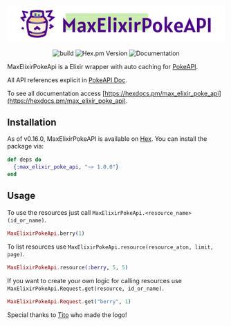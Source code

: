 ![MaxElixirPokeAPI Logo](img/logoFull.png)
<p align="center">
  <img src="https://img.shields.io/github/actions/workflow/status/HenriqueArtur/Max-Elixir-PokeAPI/elixir.yml?branch=master" alt="build">
  <img src="https://img.shields.io/hexpm/v/max_elixir_poke_api.svg" alt="Hex.pm Version">
  <img src="https://img.shields.io/badge/docs-latest-blue.svg" alt="Documentation">
</p>

MaxElixirPokeApi is a Elixir wrapper with auto caching for [PokeAPI](https://pokeapi.co/).

All API references explicit in [PokeAPI Doc](https://pokeapi.co/docs/v2).

To see all documentation access [https://hexdocs.pm/max_elixir_poke_api](https://hexdocs.pm/max_elixir_poke_api).

## Installation

As of v0.16.0, MaxElixirPokeAPI is available on [Hex](https://hex.pm/). You can install the package via:

```elixir
def deps do
  {:max_elixir_poke_api, "~> 1.0.0"}
end
```

## Usage

To use the resources just call `MaxElixirPokeApi.<resource_name>(id_or_name)`.

```elixir
MaxElixirPokeApi.berry(1)
```

To list resources use `MaxElixirPokeApi.resource(resource_aton, limit, page)`.

```elixir
MaxElixirPokeApi.resource(:berry, 5, 5)
```

If you want to create your own logic for calling resources use `MaxElixirPokeApi.Request.get(resource, id_or_name)`.

```elixir
MaxElixirPokeApi.Request.get("berry", 1)
```

Special thanks to [Tito](https://www.behance.net/titomarques) who made the logo!